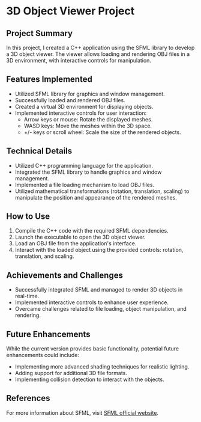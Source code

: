 # 3D Object Viewer Project

## Project Summary

In this project, I created a C++ application using the SFML library to develop a 3D object viewer. The viewer allows loading and rendering OBJ files in a 3D environment, with interactive controls for manipulation.

## Features Implemented

- Utilized SFML library for graphics and window management.
- Successfully loaded and rendered OBJ files.
- Created a virtual 3D environment for displaying objects.
- Implemented interactive controls for user interaction:
  - Arrow keys or mouse: Rotate the displayed meshes.
  - WASD keys: Move the meshes within the 3D space.
  - +/- keys or scroll wheel: Scale the size of the rendered objects.
  
## Technical Details

- Utilized C++ programming language for the application.
- Integrated the SFML library to handle graphics and window management.
- Implemented a file loading mechanism to load OBJ files.
- Utilized mathematical transformations (rotation, translation, scaling) to manipulate the position and appearance of the rendered meshes.

## How to Use

1. Compile the C++ code with the required SFML dependencies.
2. Launch the executable to open the 3D object viewer.
3. Load an OBJ file from the application's interface.
4. Interact with the loaded object using the provided controls: rotation, translation, and scaling.

## Achievements and Challenges

- Successfully integrated SFML and managed to render 3D objects in real-time.
- Implemented interactive controls to enhance user experience.
- Overcame challenges related to file loading, object manipulation, and rendering.

## Future Enhancements

While the current version provides basic functionality, potential future enhancements could include:
- Implementing more advanced shading techniques for realistic lighting.
- Adding support for additional 3D file formats.
- Implementing collision detection to interact with the objects.

## References

For more information about SFML, visit [SFML official website](https://www.sfml-dev.org/).

